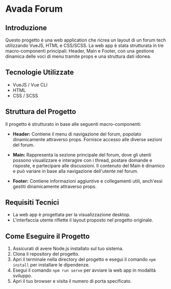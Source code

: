 # Avada Forum

## Introduzione

Questo progetto è una web application che ricrea un layout di un forum tech utilizzando VueJS, HTML e CSS/SCSS. La web app è stata strutturata in tre macro-componenti principali: Header, Main e Footer, con una gestione dinamica delle voci di menu tramite props e una struttura dati idonea.

## Tecnologie Utilizzate

- VueJS / Vue CLI
- HTML
- CSS / SCSS

## Struttura del Progetto

Il progetto è strutturato in base alle seguenti macro-componenti:

- **Header:** Contiene il menu di navigazione del forum, popolato dinamicamente attraverso props. Fornisce accesso alle diverse sezioni del forum.

- **Main:** Rappresenta la sezione principale del forum, dove gli utenti possono visualizzare e interagire con i thread, postare domande e risposte, e partecipare alle discussioni. Il contenuto del Main è dinamico e può variare in base alla navigazione dell'utente nel forum.

- **Footer:** Contiene informazioni aggiuntive e collegamenti utili, anch'essi gestiti dinamicamente attraverso props.

## Requisiti Tecnici

- La web app è progettata per la visualizzazione desktop.
- L'interfaccia utente riflette il layout proposto nel progetto originale.

## Come Eseguire il Progetto

1. Assicurati di avere Node.js installato sul tuo sistema.
2. Clona il repository del progetto.
3. Apri il terminale nella directory del progetto e esegui il comando `npm install` per installare le dipendenze.
4. Esegui il comando `npm run serve` per avviare la web app in modalità sviluppo.
5. Apri il tuo browser e visita il numero di porta specificato.